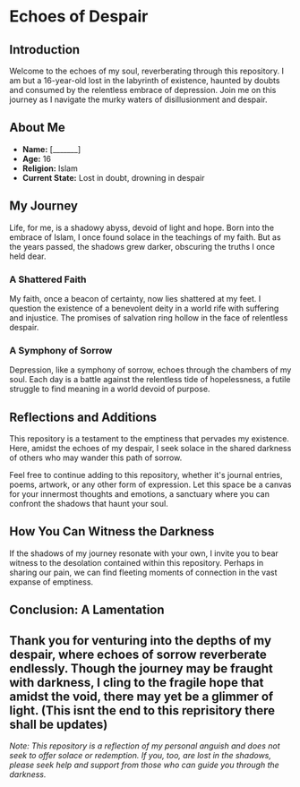 # Echoes of Despair

## Introduction

Welcome to the echoes of my soul, reverberating through this repository. I am but a 16-year-old lost in the labyrinth of existence, haunted by doubts and consumed by the relentless embrace of depression. Join me on this journey as I navigate the murky waters of disillusionment and despair.

## About Me

- **Name:** [_______]
- **Age:** 16
- **Religion:** Islam
- **Current State:** Lost in doubt, drowning in despair

## My Journey

Life, for me, is a shadowy abyss, devoid of light and hope. Born into the embrace of Islam, I once found solace in the teachings of my faith. But as the years passed, the shadows grew darker, obscuring the truths I once held dear.

### A Shattered Faith

My faith, once a beacon of certainty, now lies shattered at my feet. I question the existence of a benevolent deity in a world rife with suffering and injustice. The promises of salvation ring hollow in the face of relentless despair.

### A Symphony of Sorrow

Depression, like a symphony of sorrow, echoes through the chambers of my soul. Each day is a battle against the relentless tide of hopelessness, a futile struggle to find meaning in a world devoid of purpose.

## Reflections and Additions

This repository is a testament to the emptiness that pervades my existence. Here, amidst the echoes of my despair, I seek solace in the shared darkness of others who may wander this path of sorrow.

Feel free to continue adding to this repository, whether it's journal entries, poems, artwork, or any other form of expression. Let this space be a canvas for your innermost thoughts and emotions, a sanctuary where you can confront the shadows that haunt your soul.

## How You Can Witness the Darkness

If the shadows of my journey resonate with your own, I invite you to bear witness to the desolation contained within this repository. Perhaps in sharing our pain, we can find fleeting moments of connection in the vast expanse of emptiness.

## Conclusion: A Lamentation

Thank you for venturing into the depths of my despair, where echoes of sorrow reverberate endlessly. Though the journey may be fraught with darkness, I cling to the fragile hope that amidst the void, there may yet be a glimmer of light.
(This isnt the end to this reprisitory there shall be updates)
---
*Note: This repository is a reflection of my personal anguish and does not seek to offer solace or redemption. If you, too, are lost in the shadows, please seek help and support from those who can guide you through the darkness.*

